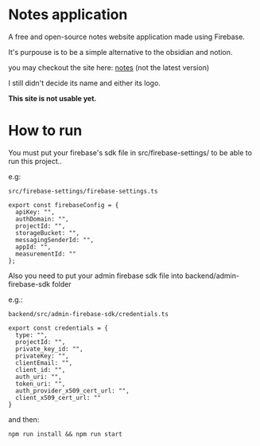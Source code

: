 # Notes application

A free and open-source notes website application made using Firebase.

It's purpouse is to be a simple alternative to the obsidian and notion. 

you may checkout the site here: [notes](https://joaonotfound.ddns.net) (not the latest version)

I still didn't decide its name and either its logo.

**This site is not usable yet.**

# How to run


You must put your firebase's sdk file in src/firebase-settings/ to be able to run this project..

e.g: 

``src/firebase-settings/firebase-settings.ts``
```
export const firebaseConfig = {
  apiKey: "",
  authDomain: "",
  projectId: "",
  storageBucket: "",
  messagingSenderId: "",
  appId: "",
  measurementId: ""
};
```


Also you need to put your admin firebase sdk file into backend/admin-firebase-sdk folder 

e.g.: 

```backend/src/admin-firebase-sdk/credentials.ts```
```
export const credentials = {
  type: "",
  projectId: "",
  private_key_id: "",
  privateKey: "",
  clientEmail: "",
  client_id: "",
  auth_uri: "",
  token_uri: "",
  auth_provider_x509_cert_url: "",
  client_x509_cert_url: ""
}
```

and then: 
```
npm run install && npm run start
```